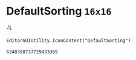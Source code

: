 # DefaultSorting `16x16`
<img src="/img/DefaultSorting.png" width=16 height=16>

``` CSharp
EditorGUIUtility.IconContent("DefaultSorting")
```
```
6248398737729433369
```
